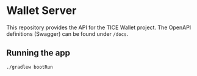 # Wallet Server
This repository provides the API for the TICE Wallet project. The OpenAPI definitions (Swagger) can be found under `/docs`.

## Running the app
```
./gradlew bootRun
```